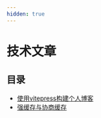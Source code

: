 ```yaml
---
hidden: true
---
```

# 技术文章

## 目录
* [使用vitepress构建个人博客](./building-blog-with-vitepress.md)
* [强缓存与协商缓存](./strong-caching-and-negotiated-caching.md)

